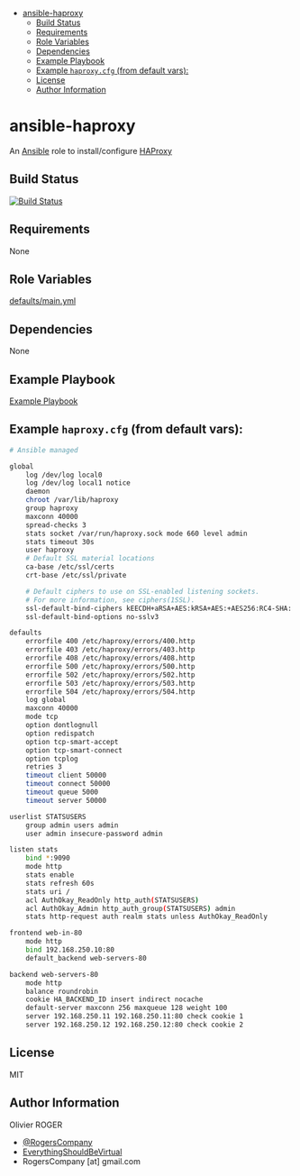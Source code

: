 <!-- START doctoc generated TOC please keep comment here to allow auto update -->
<!-- DON'T EDIT THIS SECTION, INSTEAD RE-RUN doctoc TO UPDATE -->
<!-- DON'T EDIT THIS SECTION, INSTEAD RE-RUN doctoc TO UPDATE -->

- [ansible-haproxy](#ansible-haproxy)
  - [Build Status](#build-status)
  - [Requirements](#requirements)
  - [Role Variables](#role-variables)
  - [Dependencies](#dependencies)
  - [Example Playbook](#example-playbook)
  - [Example `haproxy.cfg` (from default vars):](#example-haproxycfg-from-default-vars)
  - [License](#license)
  - [Author Information](#author-information)

<!-- END doctoc generated TOC please keep comment here to allow auto update -->

# ansible-haproxy

An [Ansible](https://www.ansible.com) role to install/configure [HAProxy](http://www.haproxy.org/)

## Build Status

[![Build Status](https://travis-ci.org/RogersCompany/ansible-haproxy.svg?branch=master)](https://travis-ci.org/RogersCompany/ansible-haproxy)

## Requirements

None

## Role Variables

[defaults/main.yml](defaults/main.yml)

## Dependencies

None

## Example Playbook

[Example Playbook](./playbook.yml)

## Example `haproxy.cfg` (from default vars):

```bash
# Ansible managed

global
    log /dev/log local0
    log /dev/log local1 notice
    daemon
    chroot /var/lib/haproxy
    group haproxy
    maxconn 40000
    spread-checks 3
    stats socket /var/run/haproxy.sock mode 660 level admin
    stats timeout 30s
    user haproxy
    # Default SSL material locations
    ca-base /etc/ssl/certs
    crt-base /etc/ssl/private

    # Default ciphers to use on SSL-enabled listening sockets.
    # For more information, see ciphers(1SSL).
    ssl-default-bind-ciphers kEECDH+aRSA+AES:kRSA+AES:+AES256:RC4-SHA:!kEDH:!LOW:!EXP:!MD5:!aNULL:!eNULL
    ssl-default-bind-options no-sslv3

defaults
    errorfile 400 /etc/haproxy/errors/400.http
    errorfile 403 /etc/haproxy/errors/403.http
    errorfile 408 /etc/haproxy/errors/408.http
    errorfile 500 /etc/haproxy/errors/500.http
    errorfile 502 /etc/haproxy/errors/502.http
    errorfile 503 /etc/haproxy/errors/503.http
    errorfile 504 /etc/haproxy/errors/504.http
    log global
    maxconn 40000
    mode tcp
    option dontlognull
    option redispatch
    option tcp-smart-accept
    option tcp-smart-connect
    option tcplog
    retries 3
    timeout client 50000
    timeout connect 50000
    timeout queue 5000
    timeout server 50000

userlist STATSUSERS
    group admin users admin
    user admin insecure-password admin

listen stats
    bind *:9090
    mode http
    stats enable
    stats refresh 60s
    stats uri /
    acl AuthOkay_ReadOnly http_auth(STATSUSERS)
    acl AuthOkay_Admin http_auth_group(STATSUSERS) admin
    stats http-request auth realm stats unless AuthOkay_ReadOnly

frontend web-in-80
    mode http
    bind 192.168.250.10:80
    default_backend web-servers-80

backend web-servers-80
    mode http
    balance roundrobin
    cookie HA_BACKEND_ID insert indirect nocache
    default-server maxconn 256 maxqueue 128 weight 100
    server 192.168.250.11 192.168.250.11:80 check cookie 1
    server 192.168.250.12 192.168.250.12:80 check cookie 2
```

## License

MIT

## Author Information

Olivier ROGER

-   [@RogersCompany](https://www.twitter.com/RogersCompany)
-   [EverythingShouldBeVirtual](http://everythingshouldbevirtual.com)
-   RogersCompany [at] gmail.com
